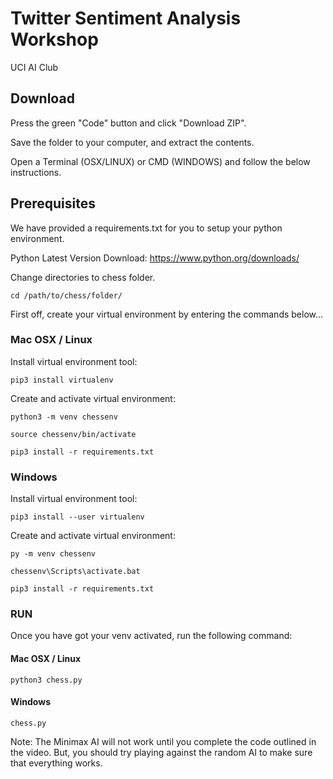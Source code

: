 # Twitter Sentiment Analysis Workshop
UCI AI Club

## Download

Press the green "Code" button and click "Download ZIP".

Save the folder to your computer, and extract the contents.

Open a Terminal (OSX/LINUX) or CMD (WINDOWS) and follow the below instructions.

## Prerequisites

We have provided a requirements.txt for you to setup your python environment.

Python Latest Version Download:
https://www.python.org/downloads/


Change directories to chess folder.
```
cd /path/to/chess/folder/
```

First off, create your virtual environment by entering the commands below...

### Mac OSX / Linux

Install virtual environment tool:
```
pip3 install virtualenv
```

Create and activate virtual environment:
```
python3 -m venv chessenv

source chessenv/bin/activate

pip3 install -r requirements.txt
```

### Windows

Install virtual environment tool:
```
pip3 install --user virtualenv
```

Create and activate virtual environment:
```
py -m venv chessenv

chessenv\Scripts\activate.bat

pip3 install -r requirements.txt
```
### RUN

Once you have got your venv activated, run the following command:

#### Mac OSX / Linux
```
python3 chess.py
```

#### Windows
```
chess.py
```

Note: The Minimax AI will not work until you complete the code outlined in the video. But, you should try playing against the random AI to make sure that everything works.
